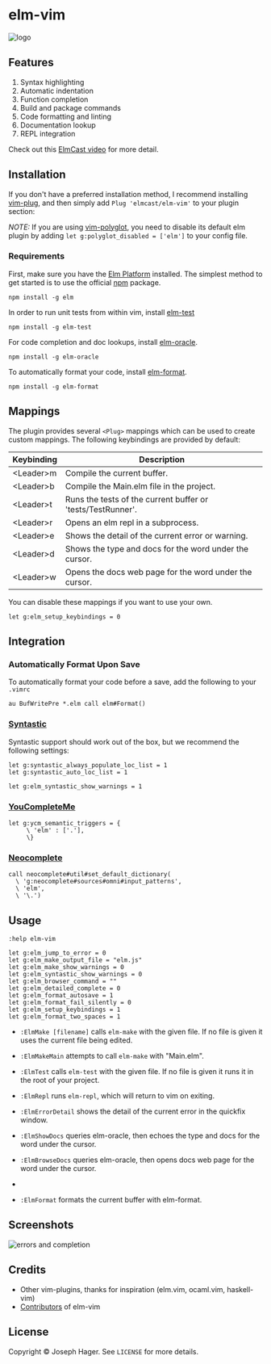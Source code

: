 # elm-vim

![logo](https://raw.github.com/elmcast/elm-vim/master/screenshots/logo.png)

## Features

1. Syntax highlighting
1. Automatic indentation
1. Function completion
1. Build and package commands
1. Code formatting and linting
1. Documentation lookup
1. REPL integration

Check out this [ElmCast video](https://vimeo.com/132107269) for more detail.

## Installation

If you don't have a preferred installation method, I recommend installing [vim-plug](https://github.com/junegunn/vim-plug), and then simply add `Plug 'elmcast/elm-vim'` to your plugin section:

*NOTE:* If you are using [vim-polyglot](https://github.com/sheerun/vim-polyglot), you need to disable its default elm plugin by adding `let g:polyglot_disabled = ['elm']` to your config file.

### Requirements

First, make sure you have the [Elm Platform](http://elm-lang.org/install) installed. The simplest method to get started is to use the official [npm](https://www.npmjs.com/package/elm) package.

```
npm install -g elm
```

In order to run unit tests from within vim, install [elm-test](https://github.com/rtfeldman/node-elm-test)

```
npm install -g elm-test
```

For code completion and doc lookups, install [elm-oracle](https://github.com/elmcast/elm-oracle).

```
npm install -g elm-oracle
```

To automatically format your code, install [elm-format](https://github.com/avh4/elm-format).

```
npm install -g elm-format
```

## Mappings

The plugin provides several `<Plug>` mappings which can be used to create custom
mappings. The following keybindings are provided by default:

| Keybinding             | Description                                                         |
| ---------------------- | ------------------------------------------------------------------- |
| \<Leader>m              | Compile the current buffer.                                        |
| \<Leader>b              | Compile the Main.elm file in the project.                          |
| \<Leader>t              | Runs the tests of the current buffer or 'tests/TestRunner'.                              |
| \<Leader>r              | Opens an elm repl in a subprocess.                                 |
| \<Leader>e              | Shows the detail of the current error or warning.                  |
| \<Leader>d              | Shows the type and docs for the word under the cursor.             |
| \<Leader>w              | Opens the docs web page for the word under the cursor.             |

You can disable these mappings if you want to use your own.

```vim
let g:elm_setup_keybindings = 0
```

## Integration

### Automatically Format Upon Save

To automatically format your code before a save, add the following to your `.vimrc`

```vim
au BufWritePre *.elm call elm#Format()                                                                                            
```

### [Syntastic](https://github.com/scrooloose/syntastic)

Syntastic support should work out of the box, but we recommend the following settings:

```vim
let g:syntastic_always_populate_loc_list = 1
let g:syntastic_auto_loc_list = 1

let g:elm_syntastic_show_warnings = 1
```

### [YouCompleteMe](https://github.com/Valloric/YouCompleteMe)

```vim
let g:ycm_semantic_triggers = {
     \ 'elm' : ['.'],
     \}
```

### [Neocomplete](https://github.com/Shougo/neocomplete.vim)

```vim
call neocomplete#util#set_default_dictionary(
  \ 'g:neocomplete#sources#omni#input_patterns',
  \ 'elm',
  \ '\.')
```

## Usage

```vim
:help elm-vim
```

```vim
let g:elm_jump_to_error = 0
let g:elm_make_output_file = "elm.js"
let g:elm_make_show_warnings = 0
let g:elm_syntastic_show_warnings = 0
let g:elm_browser_command = ""
let g:elm_detailed_complete = 0
let g:elm_format_autosave = 1
let g:elm_format_fail_silently = 0
let g:elm_setup_keybindings = 1
let g:elm_format_two_spaces = 1
```

* `:ElmMake [filename]` calls `elm-make` with the given file. If no file is given it uses the current file being edited.

* `:ElmMakeMain` attempts to call `elm-make` with "Main.elm".

* `:ElmTest` calls `elm-test` with the given file. If no file is given it runs it in the root of your project. 

* `:ElmRepl` runs `elm-repl`, which will return to vim on exiting.

* `:ElmErrorDetail` shows the detail of the current error in the quickfix window.

* `:ElmShowDocs` queries elm-oracle, then echoes the type and docs for the word under the cursor.

* `:ElmBrowseDocs` queries elm-oracle, then opens docs web page for the word under the cursor.
*
* `:ElmFormat` formats the current buffer with elm-format.

## Screenshots

![errors and completion](https://raw.github.com/elmcast/elm-vim/master/screenshots/syntax_highlighting.png)

## Credits

* Other vim-plugins, thanks for inspiration (elm.vim, ocaml.vim, haskell-vim)
* [Contributors](https://github.com/elmcast/elm-vim/graphs/contributors) of elm-vim

## License

Copyright © Joseph Hager. See `LICENSE` for more details.
